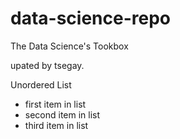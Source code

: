 data-science-repo
=================

The Data Science's Tookbox

upated by tsegay.

Unordered List

* first item in list
* second item in list
* third item in list
